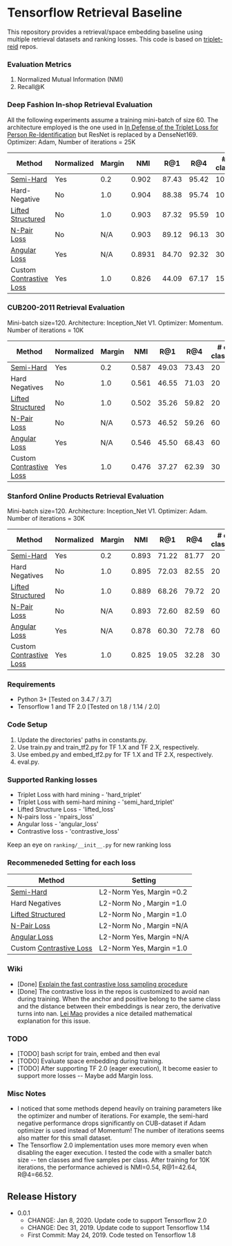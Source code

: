 # Tensorflow Retrieval Baseline
This repository provides a retrieval/space embedding baseline using multiple retrieval datasets and ranking losses. This code is based on  [triplet-reid](https://github.com/VisualComputingInstitute/triplet-reid) repos.

### Evaluation Metrics
1. Normalized Mutual Information (NMI)
2. Recall@K

### Deep Fashion In-shop Retrieval Evaluation
All the following experiments assume a training mini-batch of size 60. The architecture employed is the one used in [In Defense of the Triplet Loss for Person Re-Identification](https://arxiv.org/abs/1703.07737) but ResNet is replaced by a DenseNet169.
Optimizer: Adam, Number of iterations = 25K

| Method    | Normalized | Margin | NMI   | R@1   | R@4   | # of classes | #samples per class |
|-----------|------------|--------|-------|-------|-------|--------------|--------------------|
| [Semi-Hard](https://www.tensorflow.org/api_docs/python/tf/contrib/losses/metric_learning/triplet_semihard_loss) | Yes | 0.2    | 0.902 | 87.43 | 95.42 | 10| 6|
| Hard-Negative | No | 1.0    | 0.904 | 88.38 | 95.74 | 10| 6|
| [Lifted Structured](https://www.tensorflow.org/api_docs/python/tf/contrib/losses/metric_learning/lifted_struct_loss) | No | 1.0    | 0.903 | 87.32 | 95.59 | 10| 6|
| [N-Pair Loss](https://www.tensorflow.org/api_docs/python/tf/contrib/losses/metric_learning/npairs_loss) | No | N/A    | 0.903 | 89.12 | 96.13 | 30| 2|
| [Angular Loss](https://github.com/geonm/tf_angular_loss) | Yes | N/A  | 0.8931 |  84.70 | 92.32 | 30| 2|
| Custom [Contrastive Loss](https://www.tensorflow.org/api_docs/python/tf/contrib/losses/metric_learning/contrastive_loss) | Yes | 1.0  | 0.826 |  44.09 | 67.17 | 15| 4|

### CUB200-2011 Retrieval Evaluation
Mini-batch size=120. Architecture: Inception_Net V1.
Optimizer: Momentum. Number of iterations = 10K

| Method    | Normalized | Margin | NMI   | R@1   | R@4   | # of classes | #samples per class |
|-----------|------------|--------|-------|-------|-------|--------------|--------------------|
| [Semi-Hard](https://www.tensorflow.org/api_docs/python/tf/contrib/losses/metric_learning/triplet_semihard_loss) | Yes | 0.2    | 0.587 | 49.03 | 73.43 | 20| 6|
| Hard Negatives | No | 1.0    | 0.561 | 46.55 | 71.03 | 20| 6|
| [Lifted Structured](https://www.tensorflow.org/api_docs/python/tf/contrib/losses/metric_learning/lifted_struct_loss) | No | 1.0    | 0.502 | 35.26 | 59.82 | 20| 6|
| [N-Pair Loss](https://www.tensorflow.org/api_docs/python/tf/contrib/losses/metric_learning/npairs_loss) | No | N/A    | 0.573 | 46.52 | 59.26 | 60| 2|
| [Angular Loss](https://github.com/geonm/tf_angular_loss) | Yes | N/A    | 0.546 | 45.50 | 68.43 | 60 | 2|
| Custom [Contrastive Loss](https://www.tensorflow.org/api_docs/python/tf/contrib/losses/metric_learning/contrastive_loss) | Yes | 1.0    | 0.476 | 37.27 | 62.39 | 30| 4|

### Stanford Online Products Retrieval Evaluation
Mini-batch size=120. Architecture: Inception_Net V1.
Optimizer: Adam. Number of iterations = 30K

| Method    | Normalized | Margin | NMI   | R@1   | R@4   | # of classes | #samples per class |
|-----------|------------|--------|-------|-------|-------|--------------|--------------------|
| [Semi-Hard](https://www.tensorflow.org/api_docs/python/tf/contrib/losses/metric_learning/triplet_semihard_loss) | Yes | 0.2    | 0.893 | 71.22 | 81.77 | 20| 6|
| Hard Negatives | No | 1.0    | 0.895 | 72.03 | 82.55 | 20| 6|
| [Lifted Structured](https://www.tensorflow.org/api_docs/python/tf/contrib/losses/metric_learning/lifted_struct_loss) | No | 1.0    | 0.889 | 68.26 | 79.72 | 20| 6|
| [N-Pair Loss](https://www.tensorflow.org/api_docs/python/tf/contrib/losses/metric_learning/npairs_loss) | No | N/A    | 0.893 | 72.60 | 82.59 | 60| 2|
| [Angular Loss](https://github.com/geonm/tf_angular_loss) | Yes | N/A    | 0.878 | 60.30 | 72.78 | 60 | 2|
| Custom [Contrastive Loss](https://www.tensorflow.org/api_docs/python/tf/contrib/losses/metric_learning/contrastive_loss) | Yes | 1.0    | 0.825 | 19.05 | 32.28 | 30| 4|


    
### Requirements
* Python 3+ [Tested on 3.4.7 / 3.7]
* Tensorflow 1 and TF 2.0 [Tested on 1.8 / 1.14 / 2.0]

### Code Setup
1. Update the directories' paths in constants.py. 
2. Use train.py and train_tf2.py for TF 1.X and TF 2.X, respectively.
3. Use embed.py and embed_tf2.py for TF 1.X and TF 2.X, respectively.
4. eval.py.

### Supported Ranking losses
* Triplet Loss with hard mining - 'hard_triplet'
* Triplet Loss with semi-hard mining - 'semi_hard_triplet'
* Lifted Structure Loss - 'lifted_loss'
* N-pairs loss - 'npairs_loss'
* Angular loss - 'angular_loss'
* Contrastive loss - 'contrastive_loss'

Keep an eye on `ranking/__init__.py` for new ranking loss

### Recommeneded Setting for each loss

| Method    | Setting |
|-----------|------------|
| [Semi-Hard](https://www.tensorflow.org/api_docs/python/tf/contrib/losses/metric_learning/triplet_semihard_loss) | L2-Norm Yes, Margin =0.2 |
| Hard Negatives | L2-Norm No , Margin =1.0 |
| [Lifted Structured](https://www.tensorflow.org/api_docs/python/tf/contrib/losses/metric_learning/lifted_struct_loss) | L2-Norm No , Margin =1.0 | 
| [N-Pair Loss](https://www.tensorflow.org/api_docs/python/tf/contrib/losses/metric_learning/npairs_loss) | L2-Norm No , Margin =N/A | 
| [Angular Loss](https://github.com/geonm/tf_angular_loss) | L2-Norm Yes, Margin =N/A | 
| Custom [Contrastive Loss](https://www.tensorflow.org/api_docs/python/tf/contrib/losses/metric_learning/contrastive_loss) | L2-Norm Yes, Margin =1.0 | 


### Wiki
* [Done] [Explain the fast contrastive loss sampling procedure](https://github.com/ahmdtaha/tf_retrieval_baseline/wiki/Contrastive-loss-with-tf.Data)
* [Done] The contrastive loss in the repos is customized to avoid nan during training. When the anchor and positive belong to the same class and the distance between their embeddings is near zero, the derivative turns into nan. [Lei Mao](https://leimao.github.io/article/Siamese-Network-MNIST/) provides a nice detailed mathematical explanation for this issue.

### TODO
* [TODO] bash script for train, embed and then eval
* [TODO] Evaluate space embedding during training.
* [TODO] After supporting TF 2.0 (eager execution), It become easier to support more losses -- Maybe add Margin loss.


### Misc Notes
* I noticed that some methods depend heavily on training parameters like the optimizer and number of iterations. For example, the semi-hard negative performance drops significantly on CUB-dataset if Adam optimizer is used instead of Momentum! The number of iterations seems also matter for this small dataset.
* The Tensorflow 2.0 implementation uses more memory even when disabling the eager execution. I tested the code with a smaller batch size -- ten classes and five samples per class. After training for 10K iterations, the performance achieved is NMI=0.54, R@1=42.64, R@4=66.52. 

## Release History

* 0.0.1
    * CHANGE: Jan 8, 2020. Update code to support Tensorflow 2.0
    * CHANGE: Dec 31, 2019. Update code to support Tensorflow 1.14
    * First Commit: May 24, 2019. Code tested on Tensorflow 1.8